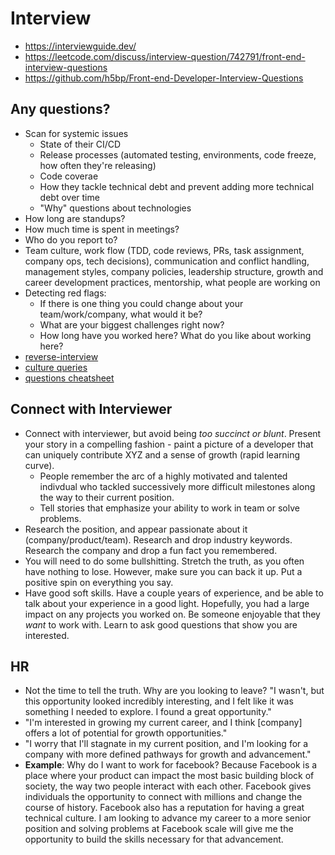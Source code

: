 # Interview

- https://interviewguide.dev/
- https://leetcode.com/discuss/interview-question/742791/front-end-interview-questions
- https://github.com/h5bp/Front-end-Developer-Interview-Questions

## Any questions?

- Scan for systemic issues
  - State of their CI/CD
  - Release processes (automated testing, environments, code freeze, how often they're releasing)
  - Code coverae
  - How they tackle technical debt and prevent adding more technical debt over time
  - "Why" questions about technologies
- How long are standups?
- How much time is spent in meetings?
- Who do you report to?
- Team culture, work flow (TDD, code reviews, PRs, task assignment, company ops, tech decisions), communication and conflict handling, management styles, company policies, leadership structure, growth and career development practices, mentorship, what people are working on
- Detecting red flags:
  - If there is one thing you could change about your team/work/company, what would it be?
  - What are your biggest challenges right now?
  - How long have you worked here? What do you like about working here?
- [reverse-interview](https://github.com/viraptor/reverse-interview)
- [culture queries](https://www.keyvalues.com/culture-queries)
- [questions cheatsheet](https://www.reddit.com/r/cscareerquestions/comments/4ce2s3/resource_interview_questions_my_massive/)

## Connect with Interviewer

- Connect with interviewer, but avoid being _too succinct or blunt_. Present your story in a compelling fashion - paint a picture of a developer that can uniquely contribute XYZ and a sense of growth (rapid learning curve).
  - People remember the arc of a highly motivated and talented indivdual who tackled successively more difficult milestones along the way to their current position.
  - Tell stories that emphasize your ability to work in team or solve problems.
- Research the position, and appear passionate about it (company/product/team). Research and drop industry keywords. Research the company and drop a fun fact you remembered.
- You will need to do some bullshitting. Stretch the truth, as you often have nothing to lose. However, make sure you can back it up. Put a positive spin on everything you say.
- Have good soft skills. Have a couple years of experience, and be able to talk about your experience in a good light. Hopefully, you had a large impact on any projects you worked on. Be someone enjoyable that they _want_ to work with. Learn to ask good questions that show you are interested.

## HR

- Not the time to tell the truth. Why are you looking to leave? "I wasn't, but this opportunity looked incredibly interesting, and I felt like it was something I needed to explore. I found a great opportunity."
- "I'm interested in growing my current career, and I think \[company\] offers a lot of potential for growth opportunities."
- "I worry that I'll stagnate in my current position, and I'm looking for a company with more defined pathways for growth and advancement."
- **Example**: Why do I want to work for facebook? Because Facebook is a place where your product can impact the most basic building block of society, the way two people interact with each other. Facebook gives individuals the opportunity to connect with millions and change the course of history. Facebook also has a reputation for having a great technical culture. I am looking to advance my career to a more senior position and solving problems at Facebook scale will give me the opportunity to build the skills necessary for that advancement.
